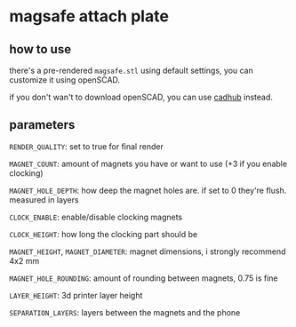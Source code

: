 # magsafe attach plate

## how to use

there's a pre-rendered `magsafe.stl` using default settings, you can customize it using openSCAD.

if you don't wan't to download openSCAD, you can use [cadhub](https://cadhub.xyz/draft/openscad) instead.

## parameters
`RENDER_QUALITY`: set to true for final render

`MAGNET_COUNT`: amount of magnets you have or want to use (+3 if you enable clocking)

`MAGNET_HOLE_DEPTH`: how deep the magnet holes are. if set to 0 they're flush. measured in layers

`CLOCK_ENABLE`: enable/disable clocking magnets

`CLOCK_HEIGHT`: how long the clocking part should be

`MAGNET_HEIGHT`, `MAGNET_DIAMETER`: magnet dimensions, i strongly recommend 4x2 mm

`MAGNET_HOLE_ROUNDING`: amount of rounding between magnets, 0.75 is fine

`LAYER_HEIGHT`: 3d printer layer height

`SEPARATION_LAYERS`: layers between the magnets and the phone
